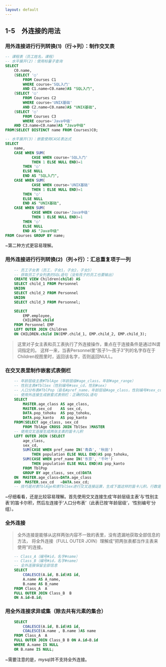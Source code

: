 ```yaml
---
layout: default
---
```



## 1-5　外连接的用法
### 用外连接进行行列转换(1)（行→列）：制作交叉表
```sql
-- 课程表（员工姓名，课程）
-- 水平展开(2)：使用标量子查询
SELECT
	C0.name,      
	(SELECT '○'
		FROM Courses C1        
		WHERE course='SQL入门'          
		AND C1.name=C0.name)AS "SQL入门",      
	(SELECT '○'         
		FROM Courses C2        
		WHERE course='UNIX基础'          
		AND C2.name=C0.name)AS "UNIX基础",     
	(SELECT '○'         
		FROM Courses C3        
		WHERE course='Java中级'          
	AND C3.name=C0.name)AS "Java中级"
FROM(SELECT DISTINCT name FROM Courses)C0;

-- 水平展开(3)：嵌套使用CASE表达式
SELECT
	name,  
	CASE WHEN SUM(
			CASE WHEN course='SQL入门'
			THEN 1 ELSE NULL END)=1       
		THEN '○'
		ELSE NULL
		END AS "SQL入门",  
	CASE WHEN SUM(
			CASE WHEN course='UNIX基础'
			THEN 1 ELSE NULL END)=1       
		THEN '○'
		ELSE NULL
		END AS "UNIX基础",  
	CASE WHEN SUM(
			CASE WHEN course='Java中级'
			THEN 1 ELSE NULL END)=1       
		THEN '○'
		ELSE NULL
		END AS "Java中级"  
FROM Courses GROUP BY name;
```

~第二种方式更容易理解。

### 用外连接进行行列转换(2)（列→行）：汇总重复项于一列
```sql
	-- 员工子女表（员工，子女1，子女2，子女3）
	-- 获取员工子女列表的SQL语句（没有孩子的员工也要输出）
	CREATE VIEW Children(child) AS
	SELECT child_1 FROM Personnel   
	UNION   
	SELECT child_2 FROM Personnel   
	UNION   
	SELECT child_3 FROM Personnel;

	SELECT
		EMP.employee,
		CHILDREN.child  
	FROM Personnel EMP       
	LEFT OUTER JOIN Children         
	ON CHILDREN.child IN(EMP.child_1, EMP.child_2, EMP.child_3);
```
>这里对子女主表和员工表执行了外连接操作，重点在于连接条件是通过IN谓词指定的。
>这样一来，当表Personnel里“孩子1～孩子3”列的名字存在于Children视图里时，返回该名字，否则返回NULL。

### 在交叉表里制作嵌套式表侧栏
```sql
	-- 年龄层级主表#TblAge（年龄层级#age_class，年龄#age_range）
	-- 性别主表#TblSex（性别编号#sex_cd，性别#sex）
	-- 人口分布表#TblPop（县名#pref_name，年龄层级#age_class，性别编号#sex_cd，人口#population）
	-- 使用外连接生成嵌套式表侧栏：正确的SQL语句
	SELECT
		MASTER.age_class AS age_class,       
		MASTER.sex_cd    AS sex_cd,       
		DATA.pop_tohoku  AS pop_tohoku,       
		DATA.pop_kanto   AS pop_kanto
	FROM(SELECT age_class, sex_cd        
		FROM TblAge CROSS JOIN TblSex )MASTER
	-- 使用交叉连接生成两张主表的笛卡儿积     
	LEFT OUTER JOIN (SELECT
		age_class,
		sex_cd,             
		SUM(CASE WHEN pref_name IN('青森', '秋田')                      
			THEN population ELSE NULL END)AS pop_tohoku,             
		SUM(CASE WHEN pref_name IN('东京', '千叶')                      
			THEN population ELSE NULL END)AS pop_kanto         
		FROM TblPop        
		GROUP BY age_class, sex_cd)DATA           
	ON  MASTER.age_class=DATA.age_class          
	AND  MASTER.sex_cd   =DATA.sex_cd;
	-- 技巧是对表TblAge和表TblSex进行交叉连接运算，生成下面这样的笛卡儿积。行数是3×2=6。
```

~仔细看看，还是比较容易理解。首先使用交叉连接生成‘年龄层级主表’与‘性别主表’的笛卡尔积，然后左连接于‘人口分布表’（此表已按‘年龄层级’，‘性别编号’分组）。

### 全外连接
>全外连接是能够从这样两张内容不一致的表里，没有遗漏地获取全部信息的方法，
>将全外连接（FULL OUTER JOIN）理解成“把两张表都当作主表来使用”的连接。
```sql
	-- Class_A（编号#id，名字#name）
	-- Class_B（编号#id，名字#name）
	-- 全外连接保留全部信息
	SELECT
		COALESCE(A.id, B.id)AS id,       
		A.name AS A_name,       
		B.name AS B_name  
	FROM Class_A  A  
	FULL OUTER JOIN Class_B  B    
	ON A.id=B.id;
```
### 用全外连接求异或集（除去共有元素的集合）
```sql
	SELECT
		COALESCE(A.id, B.id)AS id,       
		COALESCE(A.name , B.name )AS name  
	FROM Class_A  A
	FULL OUTER JOIN Class_B B ON A.id=B.id
	WHERE A.name IS NULL
	OR B.name IS NULL;
```

~需要注意的是，mysql并不支持全外连接。

